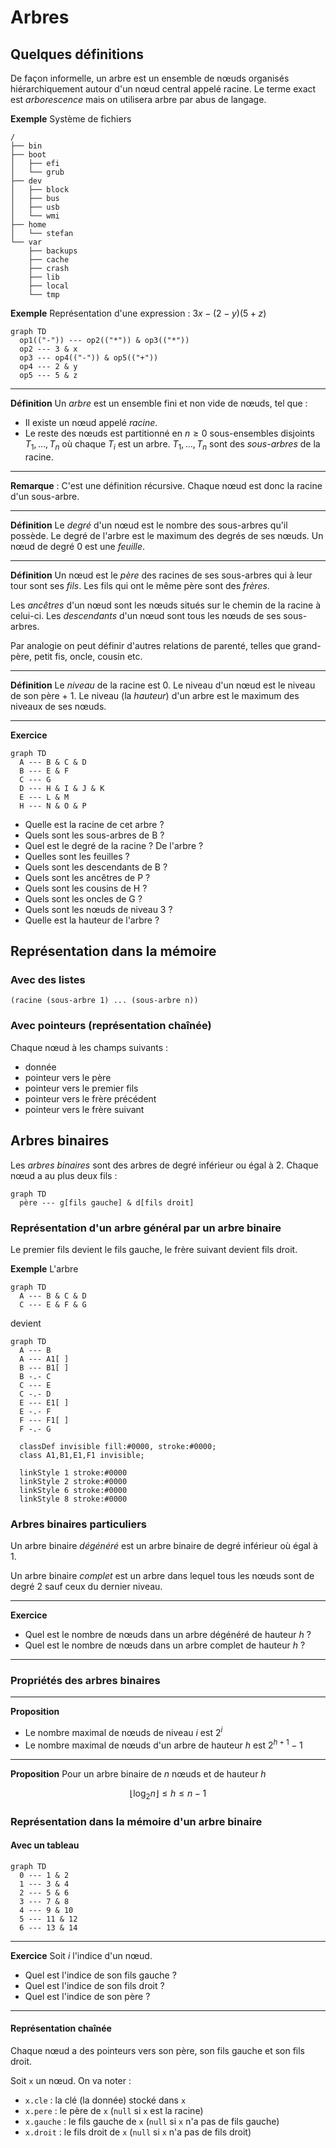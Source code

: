 # Arbres

## Quelques définitions

De façon informelle, un arbre est un ensemble de nœuds organisés hiérarchiquement autour d'un nœud central appelé racine. Le terme exact est *arborescence* mais on utilisera arbre par abus de langage.

**Exemple** Système de fichiers

```
/
├── bin
├── boot
│   ├── efi
│   └── grub
├── dev
│   ├── block
│   ├── bus
│   ├── usb
│   └── wmi
├── home
│   └── stefan
└── var
    ├── backups
    ├── cache
    ├── crash
    ├── lib
    ├── local
    └── tmp
```

**Exemple** Représentation d'une expression : $`3x - (2-y)(5 + z)`$

```mermaid
graph TD
  op1(("-")) --- op2(("*")) & op3(("*"))
  op2 --- 3 & x
  op3 --- op4(("-")) & op5(("+"))
  op4 --- 2 & y
  op5 --- 5 & z
```

---

**Définition** Un *arbre* est un ensemble fini et non vide de nœuds, tel que :
  - Il existe un nœud appelé *racine*.
  - Le reste des nœuds est partitionné en $`n \ge 0`$ sous-ensembles disjoints $`T_1,\dots,T_n`$ où chaque $`T_i`$ est un arbre. $`T_1,\dots,T_n`$ sont des *sous-arbres* de la racine.  

---


**Remarque** : C'est une définition récursive. Chaque nœud est donc la racine d'un sous-arbre.

---

**Définition** Le *degré* d'un nœud est le nombre des sous-arbres qu'il possède. Le degré de l'arbre est le maximum des degrés de ses nœuds. Un nœud de degré 0 est une *feuille*.

---

**Définition** Un nœud est le *père* des racines de ses sous-arbres qui à leur tour sont ses *fils*. Les fils qui ont le même père sont des *frères*.

Les *ancêtres* d'un nœud sont les nœuds situés sur le chemin de la racine à celui-ci. Les *descendants* d'un nœud sont tous les nœuds de ses sous-arbres.

Par analogie on peut définir d'autres relations de parenté, telles que grand-père, petit fis, oncle, cousin etc.

---

**Définition** Le *niveau* de la racine est 0. Le niveau d'un nœud est le niveau de son père + 1. Le niveau (la *hauteur*) d'un arbre est le maximum des niveaux de ses nœuds.

---

**Exercice**

```mermaid
graph TD
  A --- B & C & D
  B --- E & F
  C --- G
  D --- H & I & J & K
  E --- L & M
  H --- N & O & P
```

  * Quelle est la racine de cet arbre ?
  * Quels sont les sous-arbres de B ?
  * Quel est le degré de la racine ? De l'arbre ?
  * Quelles sont les feuilles ?
  * Quels sont les descendants de B ?
  * Quels sont les ancêtres de P ?
  * Quels sont les cousins de H ?
  * Quels sont les oncles de G ?
  * Quels sont les nœuds de niveau 3 ?
  * Quelle est la hauteur de l'arbre ?

## Représentation dans la mémoire

### Avec des listes

```
(racine (sous-arbre 1) ... (sous-arbre n))
```

### Avec pointeurs (représentation chaînée)

Chaque nœud à les champs suivants :
  - donnée
  - pointeur vers le père
  - pointeur vers le premier fils
  - pointeur vers le frère précédent
  - pointeur vers le frère suivant

## Arbres binaires

Les *arbres binaires* sont des arbres de degré inférieur ou égal à 2. Chaque nœud a au plus deux fils :

```mermaid
graph TD
  père --- g[fils gauche] & d[fils droit]
```

### Représentation d'un arbre général par un arbre binaire

Le premier fils devient le fils gauche, le frère suivant devient fils droit.

**Exemple** L'arbre

```mermaid
graph TD
  A --- B & C & D
  C --- E & F & G
```

devient

```mermaid
graph TD
  A --- B
  A --- A1[ ]
  B --- B1[ ]
  B -.- C
  C --- E
  C -.- D
  E --- E1[ ]
  E -.- F
  F --- F1[ ]
  F -.- G

  classDef invisible fill:#0000, stroke:#0000;
  class A1,B1,E1,F1 invisible;

  linkStyle 1 stroke:#0000
  linkStyle 2 stroke:#0000
  linkStyle 6 stroke:#0000
  linkStyle 8 stroke:#0000
```

### Arbres binaires particuliers

Un arbre binaire *dégénéré* est un arbre binaire de degré inférieur où égal à 1.

Un arbre binaire *complet* est un arbre dans lequel tous les nœuds sont de degré 2 sauf ceux du dernier niveau.

---

**Exercice**
  - Quel est le nombre de nœuds dans un arbre dégénéré de hauteur $`h`$ ?
  - Quel est le nombre de nœuds dans un arbre complet de hauteur $`h`$ ?

---


### Propriétés des arbres binaires

---

**Proposition**
  - Le nombre maximal de nœuds de niveau $`i`$ est $`2^i`$
  - Le nombre maximal de nœuds d'un arbre de hauteur $`h`$ est $`2^{h + 1} - 1`$

---

**Proposition** Pour un arbre binaire de $`n`$ nœuds et de hauteur $`h`$

```math
\left\lfloor \log_2 n \right\rfloor \le h \le n - 1
```

### Représentation dans la mémoire d'un arbre binaire

#### Avec un tableau

```mermaid
graph TD
  0 --- 1 & 2
  1 --- 3 & 4
  2 --- 5 & 6
  3 --- 7 & 8
  4 --- 9 & 10
  5 --- 11 & 12
  6 --- 13 & 14
```

---

**Exercice** Soit $`i`$ l'indice d'un nœud.
  * Quel est l'indice de son fils gauche ?
  * Quel est l'indice de son fils droit ?
  * Quel est l'indice de son père ?

---

#### Représentation chaînée

Chaque nœud a des pointeurs vers son père, son fils gauche et son fils droit.

Soit `x` un nœud. On va noter :
  - `x.cle` : la clé (la donnée) stocké dans `x`
  - `x.pere` : le père de `x` (`null` si `x` est la racine)
  - `x.gauche` : le fils gauche de `x` (`null` si `x` n'a pas de fils gauche)
  - `x.droit` : le fils droit de `x` (`null` si `x` n'a pas de fils droit)
